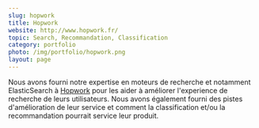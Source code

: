 ```yaml
---
slug: hopwork
title: Hopwork
website: http://www.hopwork.fr/
topic: Search, Recommandation, Classification
category: portfolio
photo: /img/portfolio/hopwork.png
layout: page
---
```

Nous avons fourni notre expertise en moteurs de recherche et notamment ElasticSearch à [Hopwork]({{page.website}})
pour les aider à améliorer l'experience de recherche de leurs utilisateurs. Nous avons également fourni des pistes d'amélioration
de leur service et comment la classification et/ou la recommandation pourrait service leur produit.